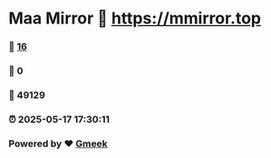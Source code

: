 # Maa Mirror :link: https://mmirror.top 
### :page_facing_up: [16](https://mmirror.top/tag.html) 
### :speech_balloon: 0 
### :hibiscus: 49129 
### :alarm_clock: 2025-05-17 17:30:11 
### Powered by :heart: [Gmeek](https://github.com/Meekdai/Gmeek)
